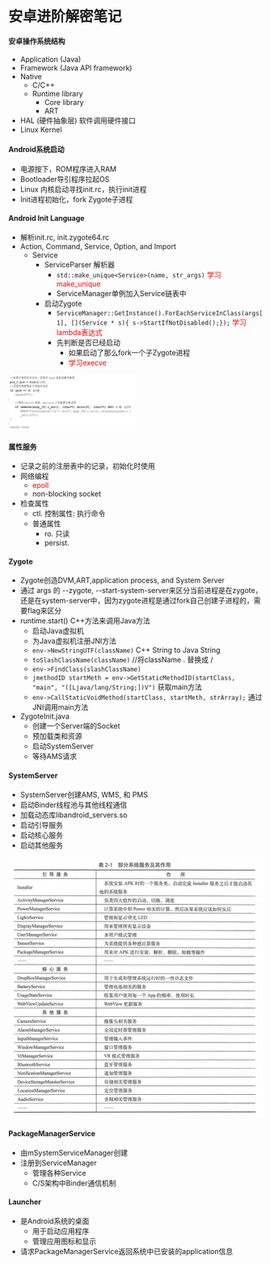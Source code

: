 # 安卓进阶解密笔记

#### 安卓操作系统结构

* Application (Java)
* Framework (Java API framework)
* Native 
  * C/C++
  * Runtime library
    * Core library
    * ART
* HAL (硬件抽象层) 软件调用硬件接口
* Linux Kernel

#### Android系统启动

* 电源按下，ROM程序进入RAM
* Bootloader导引程序拉起OS
* Linux 内核启动寻找init.rc，执行init进程
* Init进程初始化，fork Zygote子进程

#### Android Init Language

* 解析init.rc, init.zygote64.rc
* Action, Command, Service, Option, and Import
  * Service
    * ServiceParser 解析器
      * `std::make_unique<Service>(name, str_args)` <font color=red>学习make_unique</font> 
      * ServiceManager单例加入Service链表中
    * 启动Zygote
      * `ServiceManager::GetInstance().ForEachServiceInClass(args[1], [](Service * s){ s->StartIfNotDisabled();});` <font color=red>学习lambda表达式</font> 
      * 先判断是否已经启动
        * 如果启动了那么fork一个子Zygote进程
        * <font color=red>学习execve</font> 

<img src="init_zygote.png" width="50%">

#### 属性服务

* 记录之前的注册表中的记录，初始化时使用
* 网络编程
  * <font color=red>epoll</font>
  * non-blocking socket
* 检查属性
  * ctl. 控制属性: 执行命令
  * 普通属性
    * ro. 只读
    * persist. 

#### Zygote

* Zygote创造DVM,ART,application process, and System Server
* 通过 args 的 --zygote, --start-system-server来区分当前进程是在zygote，还是在system-server中，因为zygote进程是通过fork自己创建子进程的，需要flag来区分
* runtime.start() C++方法来调用Java方法
  * 启动Java虚拟机
  * 为Java虚拟机注册JNI方法
  * `env->NewStringUTF(className)` C++ String to Java String
  * `toSlashClassName(className)` //将className . 替换成 /
  * `env->FindClass(slashClassName)`
  * `jmethodID startMeth = env->GetStaticMethodID(startClass, "main", "([Ljava/lang/String;])V")` 获取main方法
  * `env->CallStaticVoidMethod(startClass, startMeth, strArray);` 通过JNI调用main方法
* ZygoteInit.java
  * 创建一个Server端的Socket
  * 预加载类和资源
  * 启动SystemServer
  * 等待AMS请求

#### SystemServer

* SystemServer创建AMS, WMS, 和 PMS
* 启动Binder线程池与其他线程通信
* 加载动态库libandroid_servers.so
* 启动引导服务
* 启动核心服务
* 启动其他服务

<img src="system_server.png"/>

#### PackageManagerService

* 由mSystemServiceManager创建
* 注册到ServiceManager
  * 管理各种Service
  * C/S架构中Binder通信机制

#### Launcher

* 是Android系统的桌面
  * 用于启动应用程序
  * 管理应用图标和显示
* 请求PackageManagerService返回系统中已安装的application信息

### 

